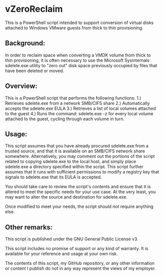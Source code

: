 # vZeroReclaim
This is a PowerShell script intended to support conversion of virtual disks attached to Windows VMware guests from thick to thin provisioning. 

Background:
----------------
In order to reclaim space when converting a VMDK volume from thick to thin provisioning, it is often necessary to use the Microsoft Sysinternals sdelete.exe utility to "zero out" disk space previously occupied by files that have been deleted or moved. 

Overview:
----------------
This is a PowerShell script that performs the following functions:
1.) Retrieves sdelete.exe from a network SMB/CIFS share
2.) Automatically accepts the sdelete.exe EULA
3.) Retrieves a list of local volumes attached to the guest
4.) Runs the command: sdelete.exe -z <volume> for every local volume attached to the guest, cycling through each volume in turn.

Usage:
----------------
This script assumes that you have already procured sdelete.exe from a trusted source, and that it is available on an SMB/CIFS network share somewhere. Alternatively, you may comment out the portions of the script related to copying sdelete.exe to the local host, and simply place sdelete.exe a directory specified within the script. This script further assumes that it runs with sufficient permissions to modify a registry key that signals to sdelete.exe that its EULA is accepted. 

You should take care to review the script's contents and ensure that it is altered to meet the specific needs for your use case. At the very least, you may want to alter the source and destination for sdelete.exe. 

Once modified to meet your needs, the script should not require anything else. 

Other remarks:
-----------------
This script is published under the GNU General Public License v3. 

This script includes no promise of support or any kind of warranty. It is available for your reference and usage at your own risk. 

The contents of this script, my GitHub repository, or any other information or content I publish do not in any way represent the views of my employer.
